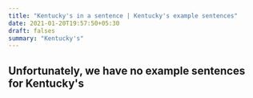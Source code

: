 ```yaml
---
title: "Kentucky's in a sentence | Kentucky's example sentences"
date: 2021-01-20T19:57:50+05:30
draft: falses
summary: "Kentucky's"
---
```

## Unfortunately, we have no example sentences for Kentucky's                 

